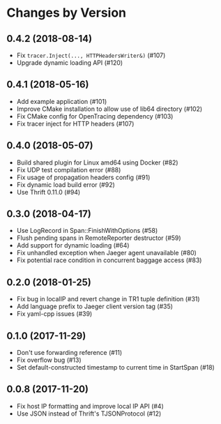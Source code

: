 Changes by Version
==================

0.4.2 (2018-08-14)
------------------
- Fix `tracer.Inject(..., HTTPHeadersWriter&)` (#107)
- Upgrade dynamic loading API (#120)


0.4.1 (2018-05-16)
------------------
- Add example application (#101)
- Improve CMake installation to allow use of lib64 directory (#102)
- Fix CMake config for OpenTracing dependency (#103)
- Fix tracer inject for HTTP headers (#107)


0.4.0 (2018-05-07)
------------------
- Build shared plugin for Linux amd64 using Docker (#82)
- Fix UDP test compilation error (#88)
- Fix usage of propagation headers config (#91)
- Fix dynamic load build error (#92)
- Use Thrift 0.11.0 (#94)


0.3.0 (2018-04-17)
------------------
- Use LogRecord in Span::FinishWithOptions (#58)
- Flush pending spans in RemoteReporter destructor (#59)
- Add support for dynamic loading (#64)
- Fix unhandled exception when Jaeger agent unavailable (#80)
- Fix potential race condition in concurrent baggage access (#83)


0.2.0 (2018-01-25)
------------------
- Fix bug in localIP and revert change in TR1 tuple definition (#31)
- Add language prefix to Jaeger client version tag (#35)
- Fix yaml-cpp issues (#39)


0.1.0 (2017-11-29)
------------------
- Don't use forwarding reference (#11)
- Fix overflow bug (#13)
- Set default-constructed timestamp to current time in StartSpan (#18)


0.0.8 (2017-11-20)
------------------
- Fix host IP formatting and improve local IP API (#4)
- Use JSON instead of Thrift's TJSONProtocol (#12)
